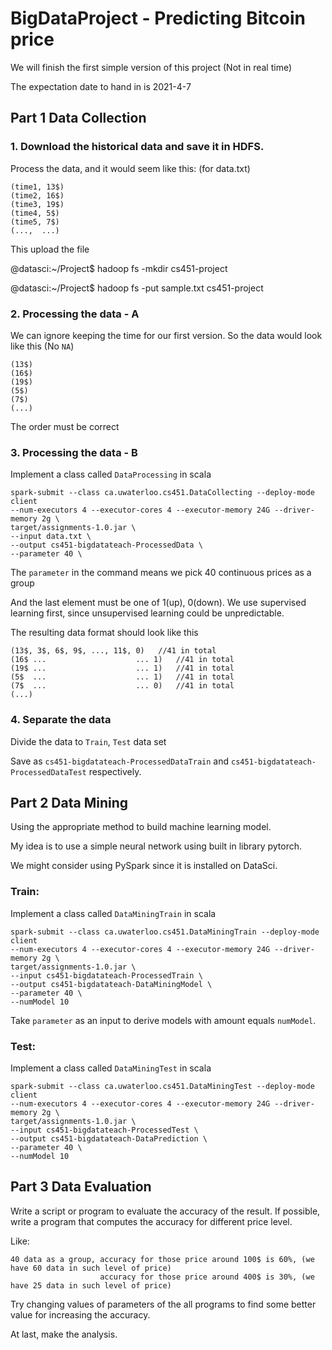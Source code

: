 # BigDataProject - Predicting Bitcoin price

We will finish the first simple version of this project (Not in real time)

The expectation date to hand in is 2021-4-7

## Part 1 Data Collection

### 1. Download the historical data and save it in HDFS.

Process the data, and it would seem like this: (for data.txt)
```
(time1, 13$)
(time2, 16$)
(time3, 19$)
(time4, 5$)
(time5, 7$) 
(...,  ...)
```

This upload the file

@datasci:\~/Project$ hadoop fs -mkdir cs451-project

@datasci:\~/Project$ hadoop fs -put sample.txt cs451-project

### 2. Processing the data - A

We can ignore keeping the time for our first version. So the data would look like this (No `NA`)

```
(13$)
(16$)
(19$)
(5$)
(7$) 
(...)
```
The order must be correct

### 3. Processing the data - B

Implement a class called `DataProcessing` in scala

```
spark-submit --class ca.uwaterloo.cs451.DataCollecting --deploy-mode client 
--num-executors 4 --executor-cores 4 --executor-memory 24G --driver-memory 2g \
target/assignments-1.0.jar \
--input data.txt \
--output cs451-bigdatateach-ProcessedData \
--parameter 40 \
```

The `parameter` in the command means we pick 40 continuous prices as a group

And the last element must be one of 1(up), 0(down). We use supervised learning first, since unsupervised learning could be unpredictable. 

The resulting data format should look like this

```
(13$, 3$, 6$, 9$, ..., 11$, 0)   //41 in total
(16$ ...                    ... 1)   //41 in total
(19$ ...                    ... 1)   //41 in total
(5$  ...                    ... 1)   //41 in total
(7$  ...                    ... 0)   //41 in total
(...)
```
### 4. Separate the data

Divide the data to `Train`, `Test` data set

Save as `cs451-bigdatateach-ProcessedDataTrain`
and `cs451-bigdatateach-ProcessedDataTest` respectively.

## Part 2 Data Mining

Using the appropriate method to build machine learning model.

My idea is to use a simple neural network using built in library pytorch.

We might consider using PySpark since it is installed on DataSci.

### Train:

Implement a class called `DataMiningTrain` in scala
```
spark-submit --class ca.uwaterloo.cs451.DataMiningTrain --deploy-mode client 
--num-executors 4 --executor-cores 4 --executor-memory 24G --driver-memory 2g \
target/assignments-1.0.jar \
--input cs451-bigdatateach-ProcessedTrain \
--output cs451-bigdatateach-DataMiningModel \
--parameter 40 \
--numModel 10 
```

Take `parameter` as an input to derive models with amount equals `numModel`.

### Test:

Implement a class called `DataMiningTest` in scala
```
spark-submit --class ca.uwaterloo.cs451.DataMiningTest --deploy-mode client 
--num-executors 4 --executor-cores 4 --executor-memory 24G --driver-memory 2g \
target/assignments-1.0.jar \
--input cs451-bigdatateach-ProcessedTest \
--output cs451-bigdatateach-DataPrediction \
--parameter 40 \
--numModel 10 
```

## Part 3 Data Evaluation

Write a script or program to evaluate the accuracy of the result.
If possible, write a program that computes the accuracy for different price level.

Like:
```
40 data as a group, accuracy for those price around 100$ is 60%, (we have 60 data in such level of price)
                    accuracy for those price around 400$ is 30%, (we have 25 data in such level of price)
```

Try changing values of parameters of the all programs to find some better value for increasing the accuracy.

At last, make the analysis.





















